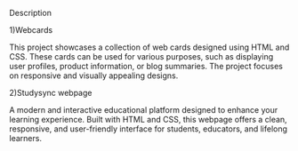 Description

1)Webcards

This project showcases a collection of web cards designed using HTML and CSS. These cards can be used for various purposes, such as displaying user profiles, product information, or blog summaries. The project focuses on responsive and visually appealing designs.

2)Studysync webpage

 A modern and interactive educational platform designed to enhance your learning experience. Built with HTML and CSS, this webpage offers a clean, responsive, and user-friendly interface for students, educators, and lifelong learners.
